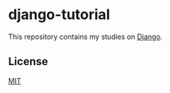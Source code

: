 # django-tutorial

This repository contains my studies on [Django](https://www.djangoproject.com/).

[comment]: <> (https://docs.djangoproject.com/en/4.2/)

## License

[MIT](https://choosealicense.com/licenses/mit/)
